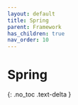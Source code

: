 ```yaml
---
layout: default
title: Spring
parent: Framework
has_children: true
nav_order: 10
---
```


# Spring

{: .no_toc .text-delta }